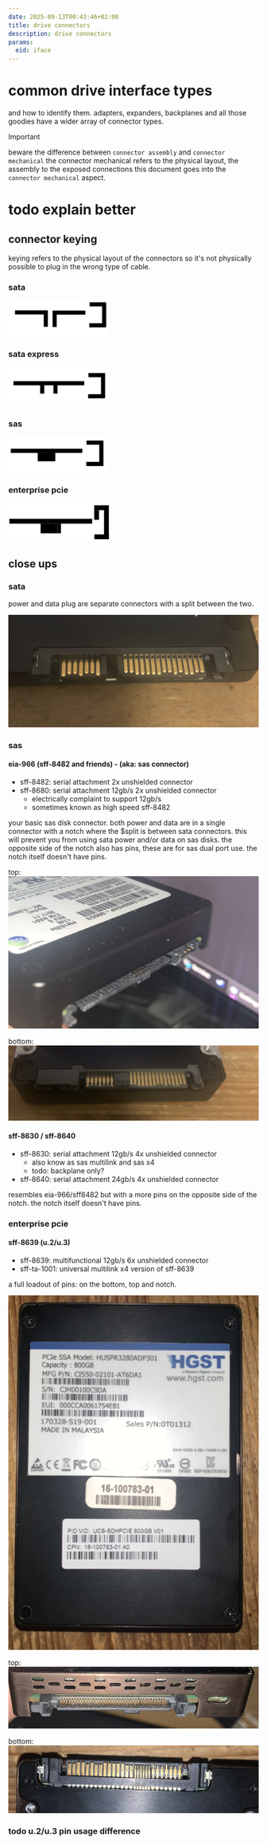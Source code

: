 ```yaml
---
date: 2025-09-13T00:43:46+02:00
title: drive connectors
description: drive connectors
params:
  eid: iface
---
```

# common drive interface types
and how to identify them. adapters, expanders, backplanes and all those goodies have a wider array of connector types.

> [!important]
> beware the difference between `connector assembly` and `connector mechanical`
> the connector mechanical refers to the physical layout, the assembly to the exposed connections
> this document goes into the `connector mechanical` aspect.

# todo explain better

## connector keying
keying refers to the physical layout of the connectors so it's not physically possible to plug in the wrong type of cable.

### sata
![](key-sata.png)

### sata express
![](key-sata-exp.png)

### sas
![](key-sas.png)

### enterprise pcie
![](key-ent-pci.png)

## close ups

### sata
power and data plug are separate connectors with a split between the two.

![badsata](badsata.jpg)

### sas

#### eia-966 (sff-8482 and friends) - (aka: sas connector)
* sff-8482: serial attachment 2x unshielded connector
* sff-8680: serial attachment 12gb/s 2x unshielded connector 
  * electrically complaint to support 12gb/s
  * sometimes known as high speed sff-8482

your basic sas disk connector. both power and data are in a single connector with a notch where the $split is between sata connectors. this will prevent you from using sata power and/or data on sas disks. the opposite side of the notch also has pins, these are for sas dual port use. the notch itself doesn't have pins.

top:
![sastop](sastop.jpg)

bottom:
![sasbottom](sasbottom.jpg)

#### sff-8630 / sff-8640
* sff-8630: serial attachment 12gb/s 4x unshielded connector
  * also know as sas multilink and sas x4
  * todo: backplane only?
* sff-8640: serial attachment 24gb/s 4x unshielded connector

resembles eia-966/sff8482 but with a more pins on the opposite side of the notch. the notch itself doesn't have pins.
### enterprise pcie

#### sff-8639 (u.2/u.3)
* sff-8639: multifunctional 12gb/s 6x unshielded connector
* sff-ta-1001: universal multilink x4 version of sff-8639

a full loadout of pins: on the bottom, top and notch.

![sn100](sn100.jpg)

top:
![sn100top](sn100top.jpg)

bottom:
![sn100bottom](sn100bottom.jpg)

### todo u.2/u.3 pin usage difference

